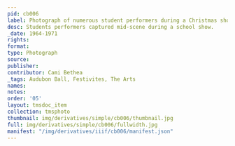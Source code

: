 ```yaml
---
pid: cb006
label: Photograph of numerous student performers during a Christmas show
desc: Students performers captured mid-scene during a school show.
_date: 1964-1971
rights:
format:
type: Photograph
source:
publisher:
contributor: Cami Bethea
_tags: Audubon Ball, Festivites, The Arts
names:
notes:
order: '05'
layout: tmsdoc_item
collection: tmsphoto
thumbnail: img/derivatives/simple/cb006/thumbnail.jpg
full: img/derivatives/simple/cb006/fullwidth.jpg
manifest: "/img/derivatives/iiif/cb006/manifest.json"
---
```

